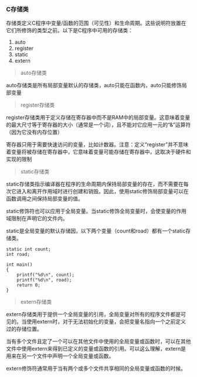 ### C存储类

存储类定义C程序中变量/函数的范围（可见性）和生命周期。这些说明符放置在它们所修饰的类型之前。以下是C程序中可用的存储类：
1. auto
2. register
3. static
4. extern

> auto存储类

auto存储类是所有局部变量默认的存储类，auto只能在函数内，auto只能修饰局部变量

> register存储类

register存储类用于定义存储在寄存器中而不是RAM中的局部变量。这意味着变量的最大尺寸等于寄存器的大小（通常是一个词），且不能对它应用一元的“&”运算符（因为它没有内存位置）

寄存器只用于需要快速访问的变量，比如计数器。注意：定义“register”并不意味着变量将被存储在寄存器中，它意味着变量可能存储在寄存器中，这取决于硬件和实现的限制

> static存储类

static存储类指示编译器在程序的生命周期内保持局部变量的存在，而不需要在每次它进入和离开作用域时进行创建和销毁。因此，使用static修饰局部变量可以在函数调用之间保持局部变量的值。

static修饰符也可以应用于全局变量。当static修饰全局变量时，会使变量的作用域限制在声明它的文件内。

static是全局变量的默认存储因，以下两个变量（count和road）都有一个static存储类。

```
static int count;
int road;

int main()
{
	printf("%d\n", count);
	printf("%d\n", road);
	return 0;
}
```

> extern存储类

extern存储类用于提供一个全局变量的引用，全局变量对所有的程序文件都是可见的。当使用extern时，对于无法初始化的变量，会把变量名指向一个之前定义过的存储位置。

当有多个文件且定了一个可以在其他文件中使用的全局变量或函数时，可以在其他文件中使用extern来得到已定义的变量或函数的引用。可以这么理解，extern是用来在另一个文件中声明一个全局变量或函数。

extern修饰符通常用于当有两个或多个文件共享相同的全局变量或函数的时候。
